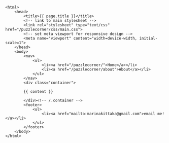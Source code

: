 <!DOCTYPE html>
	<html>
		<head>
			<title>{{ page.title }}</title>
			<!-- link to main stylesheet -->
			<link rel="stylesheet" type="text/css" href="/puzzlecorner/css/main.css">
			<!-- set meta viewport for responsive design -->
			<meta name="viewport" content="width=device-width, initial-scale=1">
		</head>
		<body>
			<nav>
	    		<ul>
	        		<li><a href="/puzzlecorner/">Home</a></li>
		        	<li><a href="/puzzlecorner/about">About</a></li>
	    		</ul>
			</nav>
			<div class="container">
			
			{{ content }}
			
			</div><!-- /.container -->
			<footer>
	    		<ul>
	        		<li><a href="mailto:marinakittaka@gmail.com">email me!</a></li>
				</ul>
			</footer>
		</body>
	</html>
